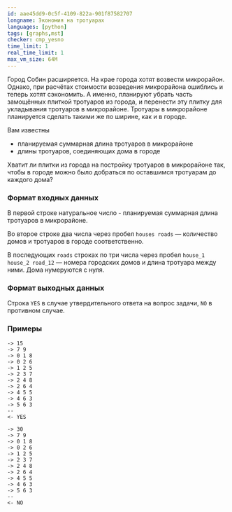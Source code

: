 ```yaml
---
id: aae45dd9-0c5f-4109-822a-901f87582707
longname: Экономия на тротуарах
languages: [python]
tags: [graphs,mst]
checker: cmp_yesno
time_limit: 1
real_time_limit: 1
max_vm_size: 64M
---
```



Город Собин расширяется. На крае города хотят возвести микрорайон. Однако, при расчётах стоимости возведения микрорайона ошиблись и теперь хотят сэкономить. А именно, планируют убрать часть замощённых плиткой тротуаров из города, и перенести эту плитку для укладывания тротуаров в микрорайоне. Тротуары в микрорайоне планируется сделать такими же по ширине, как и в городе.

Вам известны

- планируемая суммарная длина тротуаров в микрорайоне
- длины тротуаров, соединяющих дома в городе

Хватит ли плитки из города на постройку тротуаров в микрорайоне так, чтобы в городе можно было добраться по оставшимся тротуарам до каждого дома?

### Формат входных данных

В первой строке натуральное число - планируемая суммарная длина тротуаров в микрорайоне.

Во второе строке два числа через пробел `houses roads` — количество домов и тротуаров в городе соответственно.

В последующих `roads` строках по три числа через пробел `house_1 house_2 road_12` — номера городских домов и длина тротуара между ними. Дома нумеруются с нуля.

### Формат выходных данных

Строка `YES` в случае утвердительного ответа на вопрос задачи, `NO` в противном случае.

### Примеры

```
-> 15
-> 7 9
-> 0 1 8
-> 0 2 6
-> 1 2 5
-> 2 3 7
-> 2 4 8
-> 2 6 4
-> 4 5 5
-> 4 6 3
-> 5 6 3
--
<- YES
```

```
-> 30
-> 7 9
-> 0 1 8
-> 0 2 6
-> 1 2 5
-> 2 3 7
-> 2 4 8
-> 2 6 4
-> 4 5 5
-> 4 6 3
-> 5 6 3
--
<- NO
```

